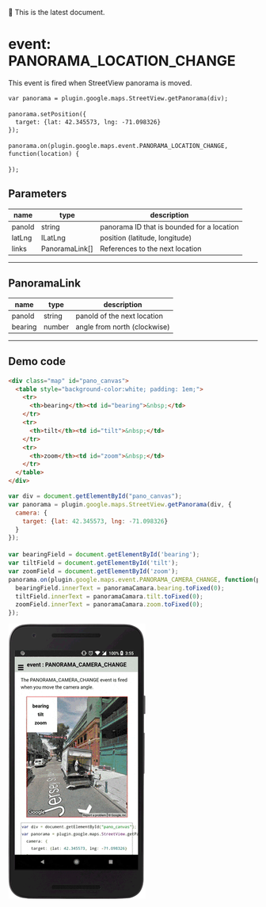 :green_heart: This is the latest document.

# event: PANORAMA_LOCATION_CHANGE

This event is fired when StreetView panorama is moved.

```
var panorama = plugin.google.maps.StreetView.getPanorama(div);

panorama.setPosition({
  target: {lat: 42.345573, lng: -71.098326}
});

panorama.on(plugin.google.maps.event.PANORAMA_LOCATION_CHANGE, function(location) {

});
```

## Parameters

name           | type           | description
---------------|----------------|-------------------------------------------------
panoId         | string         | panorama ID that is bounded for a location
latLng         | ILatLng        | position (latitude, longitude)
links          | PanoramaLink[] | References to the next location
----------------------------------------------------------------------------------

## PanoramaLink

name           | type           | description
---------------|----------------|-------------------------------------------------
panoId         | string         | panoId of the next location
bearing        | number         | angle from north (clockwise)
----------------------------------------------------------------------------------



## Demo code

```html
<div class="map" id="pano_canvas">
  <table style="background-color:white; padding: 1em;">
    <tr>
      <th>bearing</th><td id="bearing">&nbsp;</td>
    </tr>
    <tr>
      <th>tilt</th><td id="tilt">&nbsp;</td>
    </tr>
    <tr>
      <th>zoom</th><td id="zoom">&nbsp;</td>
    </tr>
  </table>
</div>
```

```js
var div = document.getElementById("pano_canvas");
var panorama = plugin.google.maps.StreetView.getPanorama(div, {
  camera: {
    target: {lat: 42.345573, lng: -71.098326}
  }
});

var bearingField = document.getElementById('bearing');
var tiltField = document.getElementById('tilt');
var zoomField = document.getElementById('zoom');
panorama.on(plugin.google.maps.event.PANORAMA_CAMERA_CHANGE, function(panoramaCamara) {
  bearingField.innerText = panoramaCamara.bearing.toFixed(0);
  tiltField.innerText = panoramaCamara.tilt.toFixed(0);
  zoomField.innerText = panoramaCamara.zoom.toFixed(0);
});
```

![](image.gif)
